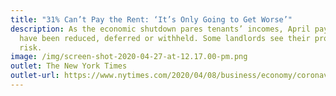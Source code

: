 ```yaml
---
title: "31% Can’t Pay the Rent: ‘It’s Only Going to Get Worse’"
description: As the economic shutdown pares tenants’ incomes, April payments
  have been reduced, deferred or withheld. Some landlords see their property at
  risk.
image: /img/screen-shot-2020-04-27-at-12.17.00-pm.png
outlet: The New York Times
outlet-url: https://www.nytimes.com/2020/04/08/business/economy/coronavirus-rent.html
---
```

